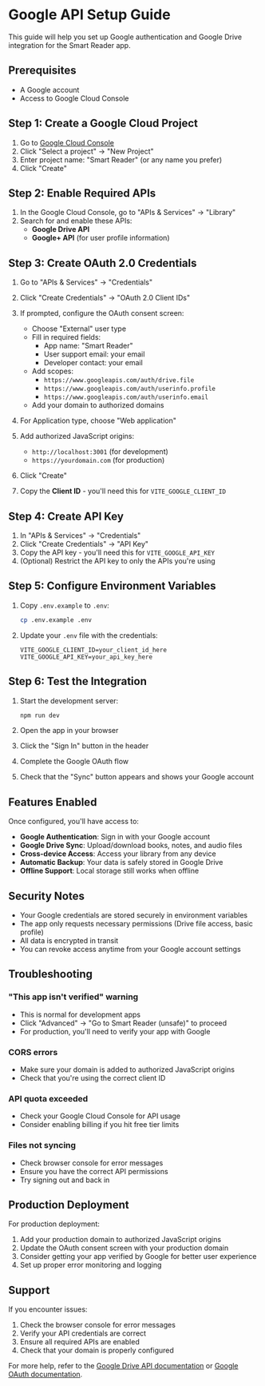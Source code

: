 # Google API Setup Guide

This guide will help you set up Google authentication and Google Drive integration for the Smart Reader app.

## Prerequisites

- A Google account
- Access to Google Cloud Console

## Step 1: Create a Google Cloud Project

1. Go to [Google Cloud Console](https://console.cloud.google.com/)
2. Click "Select a project" → "New Project"
3. Enter project name: "Smart Reader" (or any name you prefer)
4. Click "Create"

## Step 2: Enable Required APIs

1. In the Google Cloud Console, go to "APIs & Services" → "Library"
2. Search for and enable these APIs:
   - **Google Drive API**
   - **Google+ API** (for user profile information)

## Step 3: Create OAuth 2.0 Credentials

1. Go to "APIs & Services" → "Credentials"
2. Click "Create Credentials" → "OAuth 2.0 Client IDs"
3. If prompted, configure the OAuth consent screen:
   - Choose "External" user type
   - Fill in required fields:
     - App name: "Smart Reader"
     - User support email: your email
     - Developer contact: your email
   - Add scopes:
     - `https://www.googleapis.com/auth/drive.file`
     - `https://www.googleapis.com/auth/userinfo.profile`
     - `https://www.googleapis.com/auth/userinfo.email`
   - Add your domain to authorized domains

4. For Application type, choose "Web application"
5. Add authorized JavaScript origins:
   - `http://localhost:3001` (for development)
   - `https://yourdomain.com` (for production)
6. Click "Create"
7. Copy the **Client ID** - you'll need this for `VITE_GOOGLE_CLIENT_ID`

## Step 4: Create API Key

1. In "APIs & Services" → "Credentials"
2. Click "Create Credentials" → "API Key"
3. Copy the API key - you'll need this for `VITE_GOOGLE_API_KEY`
4. (Optional) Restrict the API key to only the APIs you're using

## Step 5: Configure Environment Variables

1. Copy `.env.example` to `.env`:
   ```bash
   cp .env.example .env
   ```

2. Update your `.env` file with the credentials:
   ```env
   VITE_GOOGLE_CLIENT_ID=your_client_id_here
   VITE_GOOGLE_API_KEY=your_api_key_here
   ```

## Step 6: Test the Integration

1. Start the development server:
   ```bash
   npm run dev
   ```

2. Open the app in your browser
3. Click the "Sign In" button in the header
4. Complete the Google OAuth flow
5. Check that the "Sync" button appears and shows your Google account

## Features Enabled

Once configured, you'll have access to:

- **Google Authentication**: Sign in with your Google account
- **Google Drive Sync**: Upload/download books, notes, and audio files
- **Cross-device Access**: Access your library from any device
- **Automatic Backup**: Your data is safely stored in Google Drive
- **Offline Support**: Local storage still works when offline

## Security Notes

- Your Google credentials are stored securely in environment variables
- The app only requests necessary permissions (Drive file access, basic profile)
- All data is encrypted in transit
- You can revoke access anytime from your Google account settings

## Troubleshooting

### "This app isn't verified" warning
- This is normal for development apps
- Click "Advanced" → "Go to Smart Reader (unsafe)" to proceed
- For production, you'll need to verify your app with Google

### CORS errors
- Make sure your domain is added to authorized JavaScript origins
- Check that you're using the correct client ID

### API quota exceeded
- Check your Google Cloud Console for API usage
- Consider enabling billing if you hit free tier limits

### Files not syncing
- Check browser console for error messages
- Ensure you have the correct API permissions
- Try signing out and back in

## Production Deployment

For production deployment:

1. Add your production domain to authorized JavaScript origins
2. Update the OAuth consent screen with your production domain
3. Consider getting your app verified by Google for better user experience
4. Set up proper error monitoring and logging

## Support

If you encounter issues:

1. Check the browser console for error messages
2. Verify your API credentials are correct
3. Ensure all required APIs are enabled
4. Check that your domain is properly configured

For more help, refer to the [Google Drive API documentation](https://developers.google.com/drive/api) or [Google OAuth documentation](https://developers.google.com/identity/protocols/oauth2).
